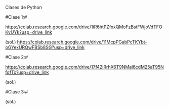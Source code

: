 Clases de Python

#Clase 1:#

https://colab.research.google.com/drive/1iR6htPZfxxQMoFzBstFWjoVdTFOKvUYk?usp=drive_link

(sol.)
https://colab.research.google.com/drive/11McpPGabPcTKYbt-oGYexURQwFBSb8SG?usp=drive_link

#Clase 2:#

https://colab.research.google.com/drive/17f42iRrhX6T9NMal6cdM25aT95NfofTx?usp=drive_link

(sol.)


#Clase 3:#



(sol.)


